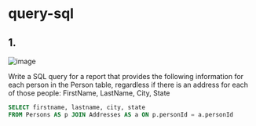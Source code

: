 # query-sql
## 1. 
![image](https://github.com/breannly/query-sql/assets/98646323/d29c31bf-4ecd-4d64-a9d2-5a36dfe8c0d0)

Write a SQL query for a report that provides the following information for each person in the Person table, regardless if there is an address for each of those people: FirstName, LastName, City, State

``` sql
SELECT firstname, lastname, city, state
FROM Persons AS p JOIN Addresses AS a ON p.personId = a.personId
```

